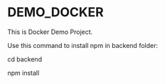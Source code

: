 # DEMO_DOCKER
This is Docker Demo Project.

Use this command to install npm in backend folder:

cd backend

npm install
